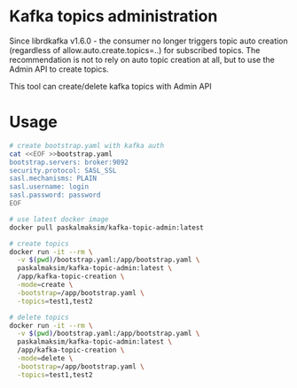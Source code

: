 # Kafka topics administration
Since librdkafka v1.6.0 - the consumer no longer triggers topic auto creation (regardless of allow.auto.create.topics=..) for subscribed topics. The recommendation is not to rely on auto topic creation at all, but to use the Admin API to create topics.

This tool can create/delete kafka topics with Admin API

# Usage
```bash
# create bootstrap.yaml with kafka auth
cat <<EOF >>bootstrap.yaml
bootstrap.servers: broker:9092
security.protocol: SASL_SSL
sasl.mechanisms: PLAIN
sasl.username: login
sasl.password: password
EOF

# use latest docker image
docker pull paskalmaksim/kafka-topic-admin:latest

# create topics
docker run -it --rm \
  -v $(pwd)/bootstrap.yaml:/app/bootstrap.yaml \
  paskalmaksim/kafka-topic-admin:latest \
  /app/kafka-topic-creation \
  -mode=create \
  -bootstrap=/app/bootstrap.yaml \
  -topics=test1,test2

# delete topics
docker run -it --rm \
  -v $(pwd)/bootstrap.yaml:/app/bootstrap.yaml \
  paskalmaksim/kafka-topic-admin:latest \
  /app/kafka-topic-creation \
  -mode=delete \
  -bootstrap=/app/bootstrap.yaml \
  -topics=test1,test2
```
